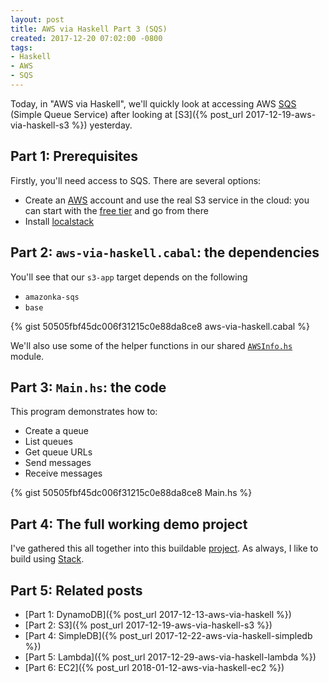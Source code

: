 ```yaml
---
layout: post
title: AWS via Haskell Part 3 (SQS)
created: 2017-12-20 07:02:00 -0800
tags:
- Haskell
- AWS
- SQS
---
```

Today, in "AWS via Haskell", we'll quickly look at accessing AWS [SQS][sqs] (Simple Queue Service) after looking at [S3]({% post_url 2017-12-19-aws-via-haskell-s3 %}) yesterday.

## Part 1: Prerequisites

Firstly, you'll need access to SQS. There are several options:

* Create an [AWS][aws] account and use the real S3 service in the cloud: you can start with the [free tier][aws-free-tier] and go from there
* Install [localstack][localstack]

## Part 2: `aws-via-haskell.cabal`: the dependencies

You'll see that our `s3-app` target depends on the following

* `amazonka-sqs`
* `base`

{% gist 50505fbf45dc006f31215c0e88da8ce8 aws-via-haskell.cabal %}

We'll also use some of the helper functions in our shared [`AWSInfo.hs`][awsinfo] module.

## Part 3: `Main.hs`: the code

This program demonstrates how to:

* Create a queue
* List queues
* Get queue URLs
* Send messages
* Receive messages

{% gist 50505fbf45dc006f31215c0e88da8ce8 Main.hs %}

## Part 4: The full working demo project

I've gathered this all together into this buildable [project][aws-via-haskell-repo]. As always, I like to build using [Stack][stack].

## Part 5: Related posts

* [Part 1: DynamoDB]({% post_url 2017-12-13-aws-via-haskell %})
* [Part 2: S3]({% post_url 2017-12-19-aws-via-haskell-s3 %})
* [Part 4: SimpleDB]({% post_url 2017-12-22-aws-via-haskell-simpledb %})
* [Part 5: Lambda]({% post_url 2017-12-29-aws-via-haskell-lambda %})
* [Part 6: EC2]({% post_url 2018-01-12-aws-via-haskell-ec2 %})

[aws]: https://aws.amazon.com/
[aws-free-tier]: https://aws.amazon.com/free/
[aws-via-haskell-repo]: https://github.com/rcook/aws-via-haskell/
[awsinfo]: https://github.com/rcook/aws-via-haskell/blob/master/lib/AWSViaHaskell/AWSInfo.hs
[localstack]: https://github.com/localstack/localstack
[sqs]: https://aws.amazon.com/sqs/
[stack]: https://haskellstack.org/
